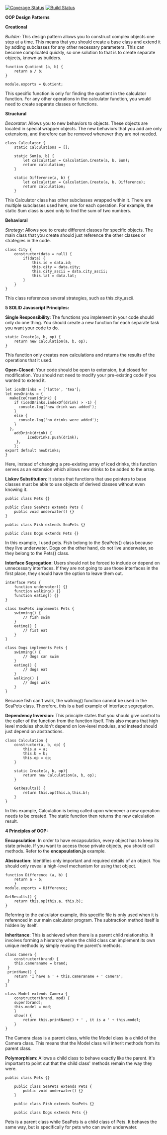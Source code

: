 [![Coverage Status](https://coveralls.io/repos/github/vanshika-99/IS219-OOPPrinciples/badge.svg?branch=master)](https://coveralls.io/github/vanshika-99/IS219-OOPPrinciples?branch=master)
[![Build Status](https://travis-ci.org/vanshika-99/IS219-OOPPrinciples.svg?branch=master)](https://travis-ci.org/vanshika-99/IS219-OOPPrinciples)

**OOP Design Patterns**

**Creational**

*Builder:* This design pattern allows you to construct complex objects one step at a time.
This means that you should create a base class and extend it by adding subclasses for any other necessary parameters.
This can become complicated quickly, so one solution to that is to create separate objects, known as builders.

    function Quotient (a, b) {
        return a / b;
    }
    
    module.exports = Quotient;
This specific function is only for finding the quotient in the calculator function. 
For any other operations in the calculator function, you would need to create separate classes or functions.

**Structural**

*Decorator:* Allows you to new behaviors to objects. These objects are located in special wrapper objects.
The new behaviors that you add are only extensions, and therefore can be removed whenever they are not needed. 

    class Calculator {
        static Calculations = [];
    
        static Sum(a, b) {
            let calculation = Calculation.Create(a, b, Sum);
            return calculation;
        }
    
        static Difference(a, b) {
            let calculation = Calculation.Create(a, b, Difference);
            return calculation;
        }
This Calculator class has other subclasses wrapped within it. There are multiple subclasses used here, one for each operation.
For example, the static Sum class is used only to find the sum of two numbers. 

**Behavioral**

*Strategy:* Allows you to create different classes for specific objects.
The main class that you create should just reference the other classes or strategies in the code.

    class City {
        constructor(data = null) {
            if(data) {
                this.id = data.id;
                this.city = data.city;
                this.city_ascii = data.city_ascii;
                this.lat = data.lat;
            }
        }
    }  
This class references several strategies, such as this.city_ascii.  


**5 SOLID Javascript Principles:** 

**Single Responsibility**: The functions you implement in your code should only do one thing. 
You should create a new function for each separate task you want your code to do. 

    static Create(a, b, op) {
        return new Calculation(a, b, op);
    }
This function only creates new calculations and returns the results of the operations that it used. 

**Open-Closed**: Your code should be open to extension, but closed for modification. 
You should not need to modify your pre-existing code if you wanted to extend it.

    let icedDrinks = ['latte', 'tea'];
    let newDrinks = {
      makeIceCream(drink) {
        if (icedDrinks.indexOf(drink) > -1) {
          console.log('new drink was added');
        } 
        else {
          console.log('no drinks were added');
        }
      },
        addDrink(drink) {
              icedDrinks.push(drink);
         },
        };
    export default newDrinks;
    }
Here, instead of changing a pre-existing array of iced drinks, this function serves as an extension which allows new drinks to be added to the array.

**Liskov Substitution**: It states that functions that use pointers to base classes must be able to use objects of derived classes without even knowing it. 

    public class Pets {}
    
    public class SeaPets extends Pets {
        public void underwater() {}
    } 
    
    public class Fish extends SeaPets {}
        
    public class Dogs extends Pets {}
In this example, I used pets. Fish belong to the SeaPets{} class because they live underwater. 
Dogs on the other hand, do not live underwater, so they belong to the Pets{} class.  

**Interface Segregation**: Users should not be forced to include or depend on unnecessary interfaces. 
If they are not going to use those interfaces in the first place, they should have the option to leave them out.

    interface Pets {
        function underwater() {}
        function walking() {}
        function eating() {}
    } 
    
    class SeaPets implements Pets {
        swimming() {
            // fish swim 
        }
        eating() { 
            // fist eat
        }
    }
    
    class Dogs implements Pets { 
        swimming() { 
            // dogs can swim
        } 
        eating() {
            // dogs eat 
        } 
        walking() { 
            // dogs walk 
        }
    }
Because fish can't walk, the walking() function cannot be used in the SeaPets class. 
Therefore, this is a bad example of interface segregation.
        
        

**Dependency Inversion**: This principle states that you should give control to the caller of the function from the function itself.
This also means that high level modules shouldn't depend on low-level modules, and instead should just depend on abstractions. 

    class Calculation {
        constructor(a, b, op) {
            this.a = a;
            this.b = b;
            this.op = op;
        }
    
        static Create(a, b, op){
            return new Calculation(a, b, op);
        }
    
        GetResults() {
            return this.op(this.a,this.b);
        }
    }
In this example, Calculation is being called upon whenever a new operation needs to be created.
The static function then returns the new calculation result. 



**4 Principles of OOP:** 

**Encapsulation**: In order to have encapsulation, every object has to keep its state private. 
If you want to access those private objects, you should call methods.
Refer to the **encapsulation.js** example.

**Abstraction**: Identifies only important and required details of an object. 
You should only reveal a high-level mechanism for using that object. 

    function Difference (a, b) {
        return a - b;
        }
    module.exports = Difference;
        
    GetResults() {
        return this.op(this.a, this.b); 
    }
Referring to the calculator example, this specific file is only used when it is referenced in our main calculator program.
The subtraction method itself is hidden by itself.  
 
 
**Inheritance**: This is achieved when there is a parent child relationship. 
It involves forming a hierarchy where the child class can implement its own unique methods by simply reusing the parent's methods. 

    class Camera {
        constructor(brand) {
        this.cameraname = brand;
     } 
     printName() {
        return 'I have a ' + this.cameraname + ' camera';
     }
    }
    
    class Model extends Camera {
        constructor(brand, mod) { 
        super(brand);
        this.model = mod;
        }
        show() { 
            return this.printName() + ' , it is a ' + this.model;
        } 
    }
The Camera class is a parent class, while the Model class is a child of the Camera class.
This means that the Model class will inherit methods from its parent class. 
    

**Polymorphism**: Allows a child class to behave exactly like the parent.
It's important to point out that the child class' methods remain the way they were. 

    public class Pets {}
        
        public class SeaPets extends Pets {
            public void underwater() {}
        } 
        
        public class Fish extends SeaPets {}
            
        public class Dogs extends Pets {}
Pets is a parent class while SeaPets is a child class of Pets. It behaves the same way,
but is specifically for pets who can swim underwater. 